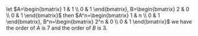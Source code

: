 let $A=\begin{bmatrix}
   1 & 1 \\
   0 & 1
\end{bmatrix},
B=\begin{bmatrix}
   2 & 0  \\
   0 & 1 
\end{bmatrix}$
then
$A^n=\begin{bmatrix}
   1 & n \\
   0 & 1
\end{bmatrix},
B^n=\begin{bmatrix}
   2^n & 0  \\
   0 & 1 
\end{bmatrix}$
we have the order of $A$ is $7$ and the order of $B$ is $3$.
